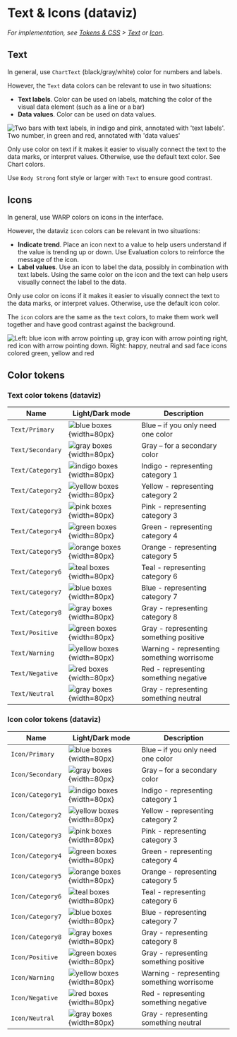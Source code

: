# Text & Icons (dataviz)

*For implementation, see [Tokens & CSS](/foundations/data-visualization/tokens/introduction/) > [Text](/foundations/data-visualization/tokens/text/) or [Icon](/foundations/data-visualization/tokens/icon/).*

## Text

In general, use `ChartText` (black/gray/white) color for numbers and labels. 

However, the `Text` data colors can be relevant to use in two situations:
- **Text labels**. Color can be used on labels, matching the color of the visual data element (such as a line or a bar) 
- **Data values**. Color can be used on data values.

![Two bars with text labels, in indigo and pink, annotated with 'text labels'. Two number, in green and red, annotated with 'data values'](/foundations/dataviz/element-text.png)

Only use color on text if it makes it easier to visually connect the text to the data marks, or interpret values. Otherwise, use the default text color. See Chart colors.   

Use `Body Strong` font style or larger with `Text` to ensure good contrast.

## Icons

In general, use WARP colors on icons in the interface.

However, the dataviz `icon` colors can be relevant in two situations:
- **Indicate trend**. Place an icon next to a value to help users understand if the value is trending up or down. Use Evaluation colors to reinforce the message of the icon.
- **Label values**. Use an icon to label the data, possibly in combination with text labels. Using the same color on the icon and the text can help users visually connect the label to the data.

Only use color on icons if it makes it easier to visually connect the text to the data marks, or interpret values. Otherwise, use the default icon color.

The `icon` colors are the same as the `text` colors, to make them work well together and have good contrast against the background.

![Left: blue icon with arrow pointing up, gray icon with arrow pointing right, red icon with arrow pointing down. Right: happy, neutral and sad face icons colored green, yellow and red](/foundations/dataviz/element-icon.png)

## Color tokens

### Text color tokens (dataviz)

| Name | Light/Dark mode | Description | 
| ---- | --------------- | ----------- | 
| `Text/Primary` | ![blue boxes](/foundations/dataviz/col-preview/primary-text.png){width=80px} | Blue – if you only need one color | 
| `Text/Secondary` | ![gray boxes](/foundations/dataviz/col-preview/secondary-text.png){width=80px} | Gray – for a secondary color | 
| `Text/Category1` | ![indigo boxes](/foundations/dataviz/col-preview/category1-text.png){width=80px} | Indigo - representing category 1 | 
| `Text/Category2` | ![yellow boxes](/foundations/dataviz/col-preview/category2-text.png){width=80px} | Yellow - representing category 2 | 
| `Text/Category3` | ![pink boxes](/foundations/dataviz/col-preview/category3-text.png){width=80px} | Pink - representing category 3 | 
| `Text/Category4` | ![green boxes](/foundations/dataviz/col-preview/category4-text.png){width=80px} | Green - representing category 4 | 
| `Text/Category5` | ![orange boxes](/foundations/dataviz/col-preview/category5-text.png){width=80px} | Orange - representing category 5 | 
| `Text/Category6` | ![teal boxes](/foundations/dataviz/col-preview/category6-text.png){width=80px} | Teal - representing category 6 | 
| `Text/Category7` | ![blue boxes](/foundations/dataviz/col-preview/category7-text.png){width=80px} | Blue - representing category 7 | 
| `Text/Category8` | ![gray boxes](/foundations/dataviz/col-preview/category8-text.png){width=80px} | Gray - representing category 8 | 
| `Text/Positive` | ![green boxes](/foundations/dataviz/col-preview/positive-text.png){width=80px} | Gray - representing something positive | 
| `Text/Warning` | ![yellow boxes](/foundations/dataviz/col-preview/warning-text.png){width=80px} | Warning - representing something worrisome | 
| `Text/Negative` | ![red boxes](/foundations/dataviz/col-preview/positive-text.png){width=80px} | Red - representing something negative | 
| `Text/Neutral` | ![gray boxes](/foundations/dataviz/col-preview/positive-text.png){width=80px} | Gray - representing something neutral | 

### Icon color tokens (dataviz)

| Name | Light/Dark mode | Description | 
| ---- | --------------- | ----------- | 
| `Icon/Primary` | ![blue boxes](/foundations/dataviz/col-preview/primary-icon.png){width=80px} | Blue – if you only need one color | 
| `Icon/Secondary` | ![gray boxes](/foundations/dataviz/col-preview/secondary-icon.png){width=80px} | Gray – for a secondary color | 
| `Icon/Category1` | ![indigo boxes](/foundations/dataviz/col-preview/category1-icon.png){width=80px} | Indigo - representing category 1 | 
| `Icon/Category2` | ![yellow boxes](/foundations/dataviz/col-preview/category2-icon.png){width=80px} | Yellow - representing category 2 | 
| `Icon/Category3` | ![pink boxes](/foundations/dataviz/col-preview/category3-icon.png){width=80px} | Pink - representing category 3 | 
| `Icon/Category4` | ![green boxes](/foundations/dataviz/col-preview/category4-icon.png){width=80px} | Green - representing category 4 | 
| `Icon/Category5` | ![orange boxes](/foundations/dataviz/col-preview/category5-icon.png){width=80px} | Orange - representing category 5 | 
| `Icon/Category6` | ![teal boxes](/foundations/dataviz/col-preview/category6-icon.png){width=80px} | Teal - representing category 6 | 
| `Icon/Category7` | ![blue boxes](/foundations/dataviz/col-preview/category7-icon.png){width=80px} | Blue - representing category 7 | 
| `Icon/Category8` | ![gray boxes](/foundations/dataviz/col-preview/category8-icon.png){width=80px} | Gray - representing category 8 | 
| `Icon/Positive` | ![green boxes](/foundations/dataviz/col-preview/positive-icon.png){width=80px} | Gray - representing something positive | 
| `Icon/Warning` | ![yellow boxes](/foundations/dataviz/col-preview/warning-icon.png){width=80px} | Warning - representing something worrisome | 
| `Icon/Negative` | ![red boxes](/foundations/dataviz/col-preview/positive-icon.png){width=80px} | Red - representing something negative | 
| `Icon/Neutral` | ![gray boxes](/foundations/dataviz/col-preview/positive-icon.png){width=80px} | Gray - representing something neutral | 

